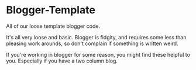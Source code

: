 Blogger-Template
================

All of our loose template blogger code.

It's all very loose and basic. Blogger is fidgity, and requires some less than pleasing work arounds, so don't complain
if something is written weird. 

If you're working in blogger for some reason, you might find these helpful to you. 
Especially if you have a two column blog. 

